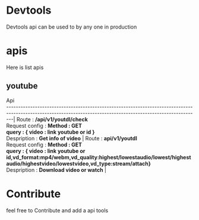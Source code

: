 # Devtools

Devtools api can be used to by any one in production 

# apis

Here is list apis 

## youtube

Api                                                                                                                
---------------------------------------------------------------------------------------------------------------------------------------------------------------|
Route : **/api/v1/youtdl/check** <br> Request config : **Method : GET <br>  query : { video : link youtube or id }**  <br/>Despription : **Get info of video** |
Route : **api/v1/youtdl**  <br> Request config :  **Method : GET <br>  query : { video : link youtube or id,vd_format:mp4/webm,vd_quality:highest/lowestaudio/lowest/highestaudio/highestvideo/lowestvideo,vd_type:stream/attach}**  <br/>Despription :  **Download video or watch** |

# Contribute 
  feel free to Contribute and add a  api tools
